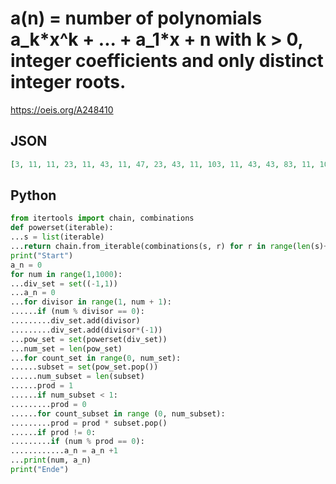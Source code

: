# a\(n\) \= number of polynomials a\_k\*x^k \+ \.\.\. \+ a\_1\*x \+ n with k \> 0, integer coefficients and only distinct integer roots\.
https://oeis.org/A248410
## JSON
```JSON
[3, 11, 11, 23, 11, 43, 11, 47, 23, 43, 11, 103, 11, 43, 43, 83, 11, 103, 11, 103, 43, 43, 11, 223, 23, 43, 47, 103, 11, 187, 11, 139, 43, 43, 43, 275, 11, 43, 43, 223, 11, 187, 11, 103, 103, 43, 11, 427, 23, 103, 43, 103, 11, 223, 43, 223, 43, 43, 11, 503, 11, 43, 103, 227, 43, 187, 11, 103, 43, 187, 11, 635, 11, 43, 103, 103, 43, 187, 11]
```
## Python
```Python
from itertools import chain, combinations
def powerset(iterable):
...s = list(iterable)
...return chain.from_iterable(combinations(s, r) for r in range(len(s)+1))
print("Start")
a_n = 0
for num in range(1,1000):
...div_set = set((-1,1))
...a_n = 0
...for divisor in range(1, num + 1):
......if (num % divisor == 0):
.........div_set.add(divisor)
.........div_set.add(divisor*(-1))
...pow_set = set(powerset(div_set))
...num_set = len(pow_set)
...for count_set in range(0, num_set):
......subset = set(pow_set.pop())
......num_subset = len(subset)
......prod = 1
......if num_subset < 1:
.........prod = 0
......for count_subset in range (0, num_subset):
.........prod = prod * subset.pop()
......if prod != 0:
.........if (num % prod == 0):
............a_n = a_n +1
...print(num, a_n)
print("Ende")
```
